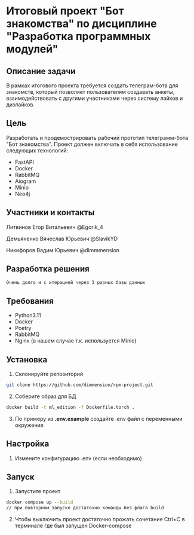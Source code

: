 # Итоговый проект "Бот знакомства" по дисциплине "Разработка программных модулей"

## Описание задачи
В рамках итогового проекта требуется создать телеграм-бота для знакомств, который позволяет пользователям создавать анкеты, взаимодействовать с другими участниками через систему лайков и дизлайков.

## Цель
Разработать и продемострировать рабочий прототип телеграмм-бота "Бот знакомства". Проект должен включать в себя использование следующих технологий:
- FastAPI
- Docker
- RabbitMQ
- Aiogram
- Minio
- Neo4j

## Участники и контакты
Литвинов Егор Витальевич @Egorik_4

Демьяненко Вячеслав Юрьевич @SlavikYD

Никифоров Вадим Юрьевич @dimmmension

## Разработка решения
    Очень долго и с итерацией через 3 разных базы данных



## Требования
- Python3.11
- Docker
- Poetry
- RabbitMQ
- Nginx (в нашем случае т.к. используется Minio)

## Установка
1. Склонируйте репозиторий
```bash
git clone https://github.com/dimmension/rpm-project.git
```

2. Соберите образ для БД
```bash
docker build -t ml_edition -f Dockerfile.torch .
```

3. По примеру из **.env.example** создайте .env файл с переменными окружения


## Настройка
1. Измените конфигурацию .env (если необходимо)

## Запуск
1. Запустите проект
```bash
docker compose up --build
// при повторном запуске достаточно команды без флага build
```

2. Чтобы выключить проект достаточно прожать сочетание Ctrl+C в терминале где был запущен Docker-compose
